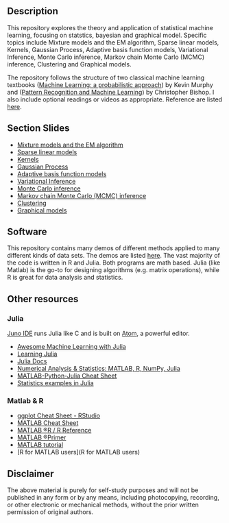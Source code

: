 ## Description

This repository explores the theory and application of statistical machine learning, focusing on statstics, bayesian and graphical model. Specific topics include Mixture models and the EM algorithm, Sparse linear models, Kernels, Gaussian Process, Adaptive basis function models, Variational Inference, Monte Carlo inference, Markov chain Monte Carlo (MCMC) inference, Clustering and Graphical models.

The repository follows the structure of two classical machine learning textbooks ([Machine Learning: a probabilistic approach](http://people.cs.ubc.ca/~murphyk/MLbook/)) by Kevin Murphy and ([Pattern Recognition and Machine Learning](https://www.microsoft.com/en-us/research/people/cmbishop/)) by Christopher Bishop.  I also include optional readings or videos as appropriate. Reference are listed [here](https://github.com/rain05680/MLaPP/blob/master/Reference.pdf).

## Section Slides
- [Mixture models and the EM algorithm](https://github.com/rain05680/MLaPP/tree/master/Slides)
- [Sparse linear models](https://github.com/rain05680/MLaPP/tree/master/Slides)
- [Kernels](https://github.com/rain05680/MLaPP/tree/master/Slides)
- [Gaussian Process](https://github.com/rain05680/MLaPP/tree/master/Slides)
- [Adaptive basis function models](https://github.com/rain05680/MLaPP/tree/master/Slides)
- [Variational Inference](https://github.com/rain05680/MLaPP/tree/master/Slides)
- [Monte Carlo inference](https://github.com/rain05680/MLaPP/tree/master/Slides)
- [Markov chain Monte Carlo (MCMC) inference](https://github.com/rain05680/MLaPP/tree/master/Slides)
- [Clustering](https://github.com/rain05680/MLaPP/tree/master/Slides)
- [Graphical models](https://github.com/rain05680/MLaPP/tree/master/Slides)

## Software
This repository contains many demos of different methods applied to many different kinds of data sets. The demos are listed [here](https://github.com/rain05680/MLaPP/tree/master/RDemo). The vast majority of the code is written in R and Julia. Both programs are math based. Julia (like Matlab) is the go-to for designing algorithms (e.g. matrix operations), while R is great for data analysis and statistics.

## Other resources

### Julia 
[Juno IDE](https://github.com/JunoLab/uber-juno/blob/master/setup.md) runs Julia like C and is built on [Atom](https://atom.io/), a powerful editor.
- [Awesome Machine Learning with Julia](https://github.com/josephmisiti/awesome-machine-learning#julia-general-purpose)
- [Learning Julia](http://julialang.org/learning/)
- [Julia Docs](http://julia-cn.readthedocs.io/zh_CN/latest/)
- [Numerical Analysis & Statistics: MATLAB, R, NumPy, Julia](http://hyperpolyglot.org/numerical-analysis)
- [MATLAB-Python-Julia Cheat Sheet](http://cheatsheets.quantecon.org/)
- [Statistics examples in Julia](https://github.com/scidom/StatsLearningByExample.jl)

### Matlab & R
- [ggplot Cheat Sheet - RStudio](https://www.rstudio.com/wp-content/uploads/2015/03/ggplot2-cheatsheet.pdf)
- [MATLAB Cheat Sheet](http://www.econ.ku.dk/pajhede/Cheatsheet.pdf)
- [MATLAB &reg;R / R Reference](https://cran.r-project.org/doc/contrib/Hiebeler-matlabR.pdf)
- [MATLAB &reg;Primer](https://www.mathworks.com/help/pdf_doc/matlab/getstart.pdf)
- [MATLAB tutorial](http://ubcmatlabguide.github.io/)
- [R for MATLAB users](R for MATLAB users)

## Disclaimer
The above material is purely for self-study purposes and will not be published in any form or by any means, including photocopying, recording, or other electronic or mechanical methods, without the prior written permission of original authors.
